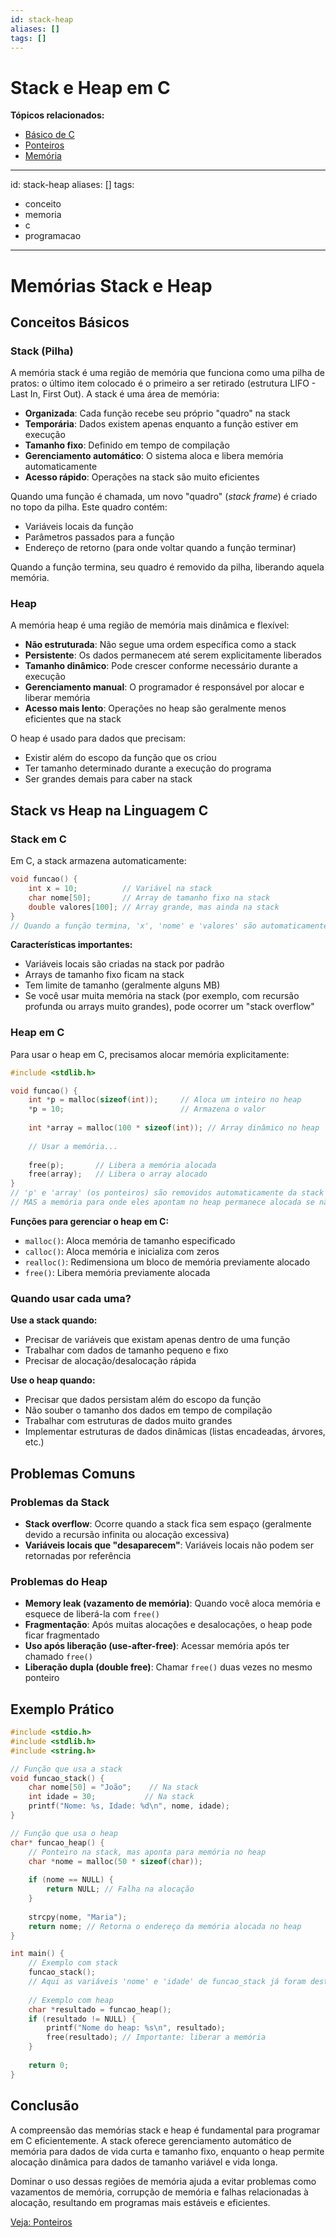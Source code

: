 ```yaml
---
id: stack-heap
aliases: []
tags: []
---
```


# Stack e Heap em C

**Tópicos relacionados:**
- [Básico de C](basico-c.md)
- [Ponteiros](ponteiros.md)
- [Memória](../../hardware/cpu/memoria.md)
---
id: stack-heap
aliases: []
tags:
  - conceito
  - memoria
  - c
  - programacao
---

# Memórias Stack e Heap

## Conceitos Básicos

### Stack (Pilha)

A memória stack é uma região de memória que funciona como uma pilha de pratos: o último item colocado é o primeiro a ser retirado (estrutura LIFO - Last In, First Out). A stack é uma área de memória:

- **Organizada**: Cada função recebe seu próprio "quadro" na stack
- **Temporária**: Dados existem apenas enquanto a função estiver em execução
- **Tamanho fixo**: Definido em tempo de compilação
- **Gerenciamento automático**: O sistema aloca e libera memória automaticamente
- **Acesso rápido**: Operações na stack são muito eficientes

Quando uma função é chamada, um novo "quadro" (_stack frame_) é criado no topo da pilha. Este quadro contém:
- Variáveis locais da função
- Parâmetros passados para a função
- Endereço de retorno (para onde voltar quando a função terminar)

Quando a função termina, seu quadro é removido da pilha, liberando aquela memória.

### Heap

A memória heap é uma região de memória mais dinâmica e flexível:

- **Não estruturada**: Não segue uma ordem específica como a stack
- **Persistente**: Os dados permanecem até serem explicitamente liberados
- **Tamanho dinâmico**: Pode crescer conforme necessário durante a execução
- **Gerenciamento manual**: O programador é responsável por alocar e liberar memória
- **Acesso mais lento**: Operações no heap são geralmente menos eficientes que na stack

O heap é usado para dados que precisam:
- Existir além do escopo da função que os criou
- Ter tamanho determinado durante a execução do programa
- Ser grandes demais para caber na stack

## Stack vs Heap na Linguagem C

### Stack em C

Em C, a stack armazena automaticamente:

```c
void funcao() {
    int x = 10;          // Variável na stack
    char nome[50];       // Array de tamanho fixo na stack
    double valores[100]; // Array grande, mas ainda na stack
}
// Quando a função termina, 'x', 'nome' e 'valores' são automaticamente removidos
```

**Características importantes:**
- Variáveis locais são criadas na stack por padrão
- Arrays de tamanho fixo ficam na stack
- Tem limite de tamanho (geralmente alguns MB)
- Se você usar muita memória na stack (por exemplo, com recursão profunda ou arrays muito grandes), pode ocorrer um "stack overflow"

### Heap em C

Para usar o heap em C, precisamos alocar memória explicitamente:

```c
#include <stdlib.h>

void funcao() {
    int *p = malloc(sizeof(int));     // Aloca um inteiro no heap
    *p = 10;                          // Armazena o valor
    
    int *array = malloc(100 * sizeof(int)); // Array dinâmico no heap
    
    // Usar a memória...
    
    free(p);       // Libera a memória alocada
    free(array);   // Libera o array alocado
}
// 'p' e 'array' (os ponteiros) são removidos automaticamente da stack
// MAS a memória para onde eles apontam no heap permanece alocada se não usarmos free()
```

**Funções para gerenciar o heap em C:**
- `malloc()`: Aloca memória de tamanho especificado
- `calloc()`: Aloca memória e inicializa com zeros
- `realloc()`: Redimensiona um bloco de memória previamente alocado
- `free()`: Libera memória previamente alocada

### Quando usar cada uma?

**Use a stack quando:**
- Precisar de variáveis que existam apenas dentro de uma função
- Trabalhar com dados de tamanho pequeno e fixo
- Precisar de alocação/desalocação rápida

**Use o heap quando:**
- Precisar que dados persistam além do escopo da função
- Não souber o tamanho dos dados em tempo de compilação
- Trabalhar com estruturas de dados muito grandes
- Implementar estruturas de dados dinâmicas (listas encadeadas, árvores, etc.)

## Problemas Comuns

### Problemas da Stack
- **Stack overflow**: Ocorre quando a stack fica sem espaço (geralmente devido a recursão infinita ou alocação excessiva)
- **Variáveis locais que "desaparecem"**: Variáveis locais não podem ser retornadas por referência

### Problemas do Heap
- **Memory leak (vazamento de memória)**: Quando você aloca memória e esquece de liberá-la com `free()`
- **Fragmentação**: Após muitas alocações e desalocações, o heap pode ficar fragmentado
- **Uso após liberação (use-after-free)**: Acessar memória após ter chamado `free()`
- **Liberação dupla (double free)**: Chamar `free()` duas vezes no mesmo ponteiro

## Exemplo Prático

```c
#include <stdio.h>
#include <stdlib.h>
#include <string.h>

// Função que usa a stack
void funcao_stack() {
    char nome[50] = "João";    // Na stack
    int idade = 30;           // Na stack
    printf("Nome: %s, Idade: %d\n", nome, idade);
}

// Função que usa o heap
char* funcao_heap() {
    // Ponteiro na stack, mas aponta para memória no heap
    char *nome = malloc(50 * sizeof(char));
    
    if (nome == NULL) {
        return NULL; // Falha na alocação
    }
    
    strcpy(nome, "Maria");
    return nome; // Retorna o endereço da memória alocada no heap
}

int main() {
    // Exemplo com stack
    funcao_stack();
    // Aqui as variáveis 'nome' e 'idade' de funcao_stack já foram destruídas
    
    // Exemplo com heap
    char *resultado = funcao_heap();
    if (resultado != NULL) {
        printf("Nome do heap: %s\n", resultado);
        free(resultado); // Importante: liberar a memória
    }
    
    return 0;
}
```

## Conclusão

A compreensão das memórias stack e heap é fundamental para programar em C eficientemente. A stack oferece gerenciamento automático de memória para dados de vida curta e tamanho fixo, enquanto o heap permite alocação dinâmica para dados de tamanho variável e vida longa.

Dominar o uso dessas regiões de memória ajuda a evitar problemas como vazamentos de memória, corrupção de memória e falhas relacionadas à alocação, resultando em programas mais estáveis e eficientes.

[Veja: Ponteiros](./ponteiros.md)
